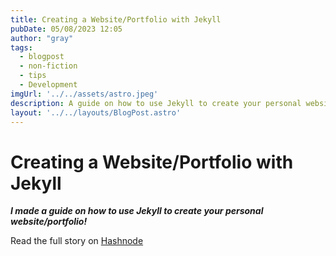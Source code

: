 ```yaml
---
title: Creating a Website/Portfolio with Jekyll
pubDate: 05/08/2023 12:05
author: "gray"
tags:
  - blogpost
  - non-fiction
  - tips
  - Development
imgUrl: '../../assets/astro.jpeg'
description: A guide on how to use Jekyll to create your personal website/portfolio
layout: '../../layouts/BlogPost.astro'
---
```


# Creating a Website/Portfolio with Jekyll


***I made a guide on how to use Jekyll to create your personal website/portfolio!***


Read the full story on [Hashnode](https://digracesion.hashnode.dev/creating-a-websiteportfolio-with-jekyll)
